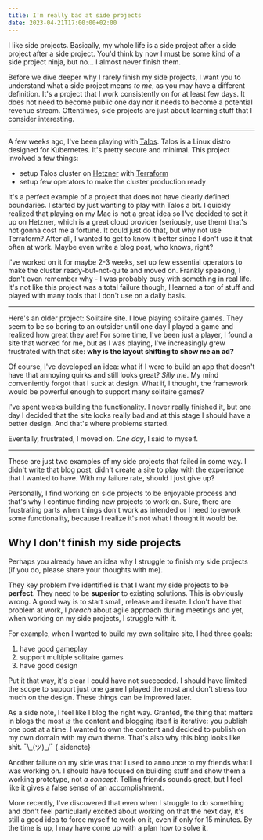 ```yaml
---
title: I'm really bad at side projects
date: 2023-04-21T17:00:00+02:00
---
```


I like side projects. Basically, my whole life is a side project after a side project after a side project. You'd think by now I must be some kind of a side project ninja, but no... I almost never finish them.

Before we dive deeper why I rarely finish my side projects, I want you to understand what a side project means _to me_, as you may have a different definition. It's a project that I work consistently on for at least few days. It does not need to become public one day nor it needs to become a potential revenue stream. Oftentimes, side projects are just about learning stuff that I consider interesting.

---

A few weeks ago, I've been playing with [Talos](https://www.talos.dev/). Talos is a Linux distro designed for Kubernetes. It's pretty secure and minimal. This project involved a few things:

- setup Talos cluster on [Hetzner](https://www.hetzner.com/cloud) with [Terraform](https://www.terraform.io/)
- setup few operators to make the cluster production ready

It's a perfect example of a project that does not have clearly defined boundaries. I started by just wanting to play with Talos a bit. I quickly realized that playing on my Mac is not a great idea so I've decided to set it up on Hetzner, which is a great cloud provider (seriously, use them) that's not gonna cost me a fortune. It could just do that, but why not use Terraform? After all, I wanted to get to know it better since I don't use it that often at work. Maybe even write a blog post, who knows, right?

I've worked on it for maybe 2-3 weeks, set up few essential operators to make the cluster ready-but-not-quite and moved on. Frankly speaking, I don't even remember why - I was probably busy with something in real life. It's not like this project was a total failure though, I learned a ton of stuff and played with many tools that I don't use on a daily basis.

---

Here's an older project: Solitaire site. I love playing solitaire games. They seem to be so boring to an outsider until one day I played a game and realized how great they are! For some time, I've been just a player, I found a site that worked for me, but as I was playing, I've increasingly grew frustrated with that site: **why is the layout shifting to show me an ad?**

Of course, I've developed an idea: what if I were to build an app that doesn't have that annoying quirks and still looks great? _Silly me_. My mind conveniently forgot that I suck at design. What if, I thought, the framework would be powerful enough to support many solitaire games?

I've spent weeks building the functionality. I never really finished it, but one day I decided that the site looks really bad and at this stage I should have a better design. And that's where problems started.

Eventally, frustrated, I moved on. _One day_, I said to myself.

---

These are just two examples of my side projects that failed in some way. I didn't write that blog post, didn't create a site to play with the experience that I wanted to have. With my failure rate, should I just give up?

Personally, I find working on side projects to be enjoyable process and that's why I continue finding new projects to work on. Sure, there are frustrating parts when things don't work as intended or I need to rework some functionality, because I realize it's not what I thought it would be.

## Why I don't finish my side projects

Perhaps you already have an idea why I struggle to finish my side projects (if you do, please share your thoughts with me).

They key problem I've identified is that I want my side projects to be **perfect**. They need to be **superior** to existing solutions. This is obviously wrong. A good way is to start small, release and iterate. I don't have that problem at work, I _preach_ about agile approach during meetings and yet, when working on my side projects, I struggle with it.

For example, when I wanted to build my own solitaire site, I had three goals:

1. have good gameplay
2. support multiple solitaire games
3. have good design

Put it that way, it's clear I could have not succeeded. I should have limited the scope to support just one game I played the most and don't stress too much on the design. These things can be improved later.

As a side note, I feel like I blog the right way. Granted, the thing that matters in blogs the most _is_ the content and blogging itself is iterative: you publish one post at a time. I wanted to own the content and decided to publish on my own domain with my own theme. That's also why this blog looks like shit. ¯\\\_(ツ)\_/¯
{.sidenote}

Another failure on my side was that I used to announce to my friends what I was working on. I should have focused on building stuff and show them a working prototype, not _a concept_. Telling friends sounds great, but I feel like it gives a false sense of an accomplishment.

More recently, I've discovered that even when I struggle to do something and don't feel particularly excited about working on that the next day, it's still a good idea to force myself to work on it, even if only for 15 minutes. By the time is up, I may have come up with a plan how to solve it.
